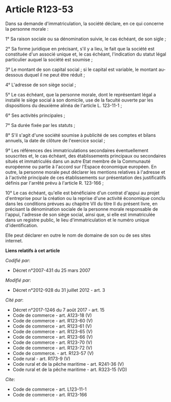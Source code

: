 # Article R123-53

Dans sa demande d'immatriculation, la société déclare, en ce qui concerne la personne morale : 

1° Sa raison sociale ou sa dénomination suivie, le cas échéant, de son sigle ; 

2° Sa forme juridique en précisant, s'il y a lieu, le fait que la société est constituée d'un associé unique et, le cas
échéant, l'indication du statut légal particulier auquel la société est soumise ; 

3° Le montant de son capital social ; si le capital est variable, le montant au-dessous duquel il ne peut être réduit ; 

4° L'adresse de son siège social ; 

5° Le cas échéant, que la personne morale, dont le représentant légal a installé le siège social à son domicile, use de la
faculté ouverte par les dispositions du deuxième alinéa de l'article L. 123-11-1 ; 

6° Ses activités principales ; 

7° Sa durée fixée par les statuts ; 

8° S'il s'agit d'une société soumise à publicité de ses comptes et bilans annuels, la date de clôture de l'exercice social ; 

9° Les références des immatriculations secondaires éventuellement souscrites et, le cas échéant, des établissements
principaux ou secondaires situés et immatriculés dans un autre Etat membre de la Communauté européenne ou partie à l'accord
sur l'Espace économique européen. En outre, la personne morale peut déclarer les mentions relatives à l'adresse et à
l'activité principale de ces établissements sur présentation des justificatifs définis par l'arrêté prévu à l'article R.
123-166 ; 

10° Le cas échéant, qu'elle est bénéficiaire d'un contrat d'appui au projet d'entreprise pour la création ou la reprise d'une
activité économique conclu dans les conditions prévues au chapitre VII du titre II du présent livre, en précisant la
dénomination sociale de la personne morale responsable de l'appui, l'adresse de son siège social, ainsi que, si elle est
immatriculée dans un registre public, le lieu d'immatriculation et le numéro unique d'identification. 

Elle peut déclarer en outre le nom de domaine de son ou de ses sites internet.

**Liens relatifs à cet article**

_Codifié par_:

  - Décret n°2007-431 du 25 mars 2007

_Modifié par_:

  - Décret n°2012-928 du 31 juillet 2012 - art. 3

_Cité par_:

  - Décret n°2017-1246 du 7 août 2017 - art. 15
  - Code de commerce - art. A123-18 (V)
  - Code de commerce - art. R123-60 (V)
  - Code de commerce - art. R123-61 (V)
  - Code de commerce - art. R123-65 (V)
  - Code de commerce - art. R123-66 (V)
  - Code de commerce - art. R123-70 (V)
  - Code de commerce - art. R123-72 (V)
  - Code de commerce. - art. R123-57 (V)
  - Code rural - art. R173-9 (V)
  - Code rural et de la pêche maritime - art. R241-36 (V)
  - Code rural et de la pêche maritime - art. R323-15 (VD)

_Cite_:

  - Code de commerce - art. L123-11-1
  - Code de commerce - art. R123-166
